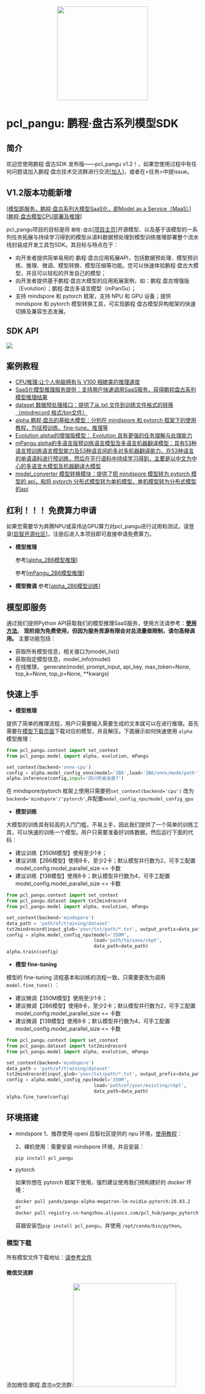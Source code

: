 <div align=center>
<img src="./docs/pangu-logo.png" width="238" height="245"/><br/>
</div>

# pcl_pangu: 鹏程·盘古系列模型SDK

## 简介

欢迎您使用鹏程·盘古SDK 发布版——pcl_pangu v1.2！，如果您使用过程中有任何问题请加入鹏程·盘古技术交流群进行交流[[加入](#微信交流群)]，或者在<任务>中提issue。

## V1.2版本功能新增

[[模型即服务，鹏程·盘古系列大模型SaaS化，即Model as a Service（MaaS）](#模型即服务)]
[[鹏程·盘古模型CPU部署及推理](docs/README_InferCpu.md)]

pcl_pangu项目的目标是将 `鹏程·盘古`[[项目主页](https://openi.pcl.ac.cn/PCL-Platform.Intelligence/PanGu-Alpha)]开源模型、以及基于该模型的一系列任务拓展与持续学习得到的模型从语料数据预处理到模型训练推理部署整个流水线封装成开发工具包SDK。其目标与特点在于：

- 向开发者提供简单易用的 鹏程·盘古应用拓展API，包括数据预处理、模型预训练、推理、微调、模型转换、模型压缩等功能。您可以快速体验鹏程·盘古大模型，并且可以轻松的开发自己的模型；
- 向开发者提供基于鹏程·盘古大模型的应用拓展案例，如：鹏程.盘古增强版（Evolution）；鹏程·盘古多语言模型（mPanGu）；
- 支持 mindspore 和 pytorch 框架，支持 NPU 和 GPU 设备；提供 mindspore 和 pytorch 模型转换工具，可实现鹏程·盘古模型异构框架的快速切换及兼容生态发展。

## SDK API

<img src="./docs/pcl_pangu.png"/>

## 案例教程

- [CPU推理:让个人电脑拥有与 V100 相媲美的推理速度](docs/README_InferCpu.md)
- [SaaS化模型推理服务提供：支持用户快速调用SaaS服务，获得鹏程盘古系列模型推理结果](docs/README_PGSaas.md)
- [dataset 数据预处理接口：提供了从 txt 文件到训练文件格式的转换（mindrecord 格式/bin文件）](docs/README_DATASET.md)
- [alpha 鹏程·盘古的基础大模型：分别在 mindspore 和 pytorch 框架下的使用教程，包括预训练、fine-tune、推理等](docs/README_PG.md)
- [Evolution alpha的增强版模型： Evolution 具有更强的任务理解与处理能力](docs/README_PGE.md)
- [mPangu alpha的多语言版预训练语言模型及多语言机器翻译模型：具有53种语言预训练语言模型能力及53种语言间的多对多机器翻译能力，在53种语言的单语语料进行预训练，然后在平行语料中持续学习得到，主要是以中文为中心的多语言大模型及机器翻译大模型](docs/README_MPG.md)
- [model_converter 模型转换模块：提供了把 mindspore 模型转为 pytorch 模型的 api，和将 pytorch 分布式模型转为单机模型、单机模型转为分布式模型的api](docs/README_CONVERTER.md)

## 红利！！！ 免费算力申请

如果您需要华为昇腾NPU或英伟达GPU算力对pcl_pangu进行试用和测试，请登录[[启智开源社区](https://openi.pcl.ac.cn/)]，注册后进入本项目即可直接申请免费算力。

- **模型推理**

  参考[[alpha_2B6模型推理](https://openi.pcl.ac.cn/PCL-Platform.Intelligence/pcl_pangu/modelarts/train-job/78547)]

  参考[[mPangu_2B6模型推理](https://openi.pcl.ac.cn/PCL-Platform.Intelligence/pcl_pangu/modelarts/train-job/78689)]
- **模型微调**
  参考[[alpha_2B6模型训练](https://openi.pcl.ac.cn/PCL-Platform.Intelligence/pcl_pangu/modelarts/train-job/78719)]

## 模型即服务

通过我们提供Python API获取我们的模型推理SaaS服务，使用方法请参考：[**使用方法**](docs/README_PGSaas.md)。
**现阶段为免费使用，但因为服务资源有限会对总流量做限制，请勿高频调用。** 主要功能包括：

- 获取所有模型信息，相关接口为model_list()
- 获取指定模型信息，model_info(model)
- 在线推理， generate(model, prompt_input, api_key, max_token=None, top_k=None, top_p=None, **kwargs)

## 快速上手

- **模型推理**

提供了简单的推理流程，用户只需要输入需要生成的文本就可以在进行推理。首先需要在[模型下载页面](docs/README_MODELS.md)下载对应的模型，并且解压。下面展示如何快速使用 `alpha` 模型推理：

```python
from pcl_pangu.context import set_context
from pcl_pangu.model import alpha, evolution, mPangu

set_context(backend='onnx-cpu')
config = alpha.model_config_onnx(model='2B6',load='2B6/onnx/mode/path')
alpha.inference(config,input='四川的省会是?')
```

在 mindspore/pytorch 框架上使用只需要把`set_context(backend='cpu')` 改为 `backend='mindspore'/'pytorch'`,并配置`model_config_npu/model_config_gpu`

- **模型训练**

大模型的训练具有较高的入门门槛，不易上手，因此我们提供了一个简单的训练工具，可以快速的训练一个模型。用户只需要准备好训练数据，然后运行下面的代码：

- 建议训练【350M模型】使用至少1卡；
- 建议训练【2B6模型】使用8卡，至少2卡；默认模型并行数为2，可手工配置model_config.model_parallel_size <= 卡数
- 建议训练【13B模型】使用8卡；默认模型并行数为4，可手工配置model_config.model_parallel_size <= 卡数

```python
from pcl_pangu.context import set_context
from pcl_pangu.dataset import txt2mindrecord
from pcl_pangu.model import alpha, evolution, mPangu

set_context(backend='mindspore')
data_path = 'path/of/training/dataset'
txt2mindrecord(input_glob='your/txt/path/*.txt', output_prefix=data_path)
config = alpha.model_config_npu(model='350M',
                                load='path/to/save/ckpt',
                                data_path=data_path)
alpha.train(config)
```

- **模型 fine-tuning**

模型的 fine-tuning 流程基本和训练的流程一致，只需要更改为调用 `model.fine_tune()` ：

- 建议微调【350M模型】使用至少1卡；
- 建议微调【2B6模型】使用8卡，至少2卡；默认模型并行数为2，可手工配置model_config.model_parallel_size <= 卡数
- 建议微调【13B模型】使用8卡；默认模型并行数为4，可手工配置model_config.model_parallel_size <= 卡数

```python
from pcl_pangu.context import set_context
from pcl_pangu.dataset import txt2mindrecord
from pcl_pangu.model import alpha, evolution, mPangu

set_context(backend='mindspore')
data_path = 'path/of/training/dataset'
txt2mindrecord(input_glob='your/txt/path/*.txt', output_prefix=data_path)
config = alpha.model_config_npu(model='350M',
                                load='path/of/your/existing/ckpt',
                                data_path=data_path)
alpha.fine_tune(config)
```

## 环境搭建

- mindspore
  1、推荐使用 openi 启智社区提供的 npu 环境，[使用教程](docs/README_OPENI_MS.md)：

  2、裸机使用：需要安装 mindspore 环境，并且安装：

  ```bash
  pip install pcl_pangu
  ```
- pytorch

  如果你想在 pytorch 框架下使用，强烈建议使用我们预构建好的 docker 环境：

  ```bash
  docker pull yands/pangu-alpha-megatron-lm-nvidia-pytorch:20.03.2
  or 
  docker pull registry.cn-hangzhou.aliyuncs.com/pcl_hub/pangu_pytorch:pytorch.20.03.2
  ```

  容器安装包`pip install pcl_pangu`，并使用 `/opt/conda/bin/python`。

### 模型下载

所有模型文件下载地址：[请参考文件](./docs/README_MODELS.md)

#### 微信交流群

添加微信:鹏程.盘古α交流群:<img src="./docs/个人微信1.png" width="270"/><br/>
